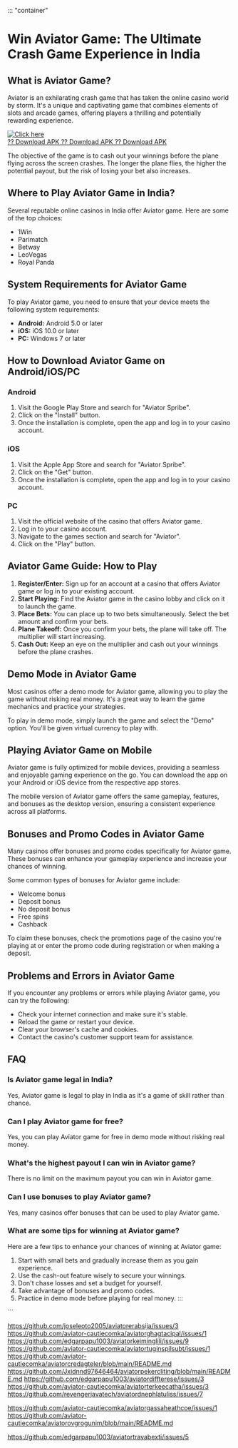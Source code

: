 ::: \"container\"
# Win Aviator Game: The Ultimate Crash Game Experience in India

## What is Aviator Game?

Aviator is an exhilarating crash game that has taken the online casino
world by storm. It\'s a unique and captivating game that combines
elements of slots and arcade games, offering players a thrilling and
potentially rewarding experience.

[![Click
here](https://readscoops.com/wp-content/uploads/2023/03/Readscoop-aviator-1-1.jpg)](https://traff.sbs/deff)\
[?? Download APK ?? Download APK ?? Download
APK](https://traff.sbs/deff)

The objective of the game is to cash out your winnings before the plane
flying across the screen crashes. The longer the plane flies, the higher
the potential payout, but the risk of losing your bet also increases.

## Where to Play Aviator Game in India?

Several reputable online casinos in India offer Aviator game. Here are
some of the top choices:

-   1Win
-   Parimatch
-   Betway
-   LeoVegas
-   Royal Panda

## System Requirements for Aviator Game

To play Aviator game, you need to ensure that your device meets the
following system requirements:

-   **Android:** Android 5.0 or later
-   **iOS:** iOS 10.0 or later
-   **PC:** Windows 7 or later

## How to Download Aviator Game on Android/iOS/PC

### Android

1.  Visit the Google Play Store and search for "Aviator Spribe".
2.  Click on the "Install" button.
3.  Once the installation is complete, open the app and log in to your
    casino account.

### iOS

1.  Visit the Apple App Store and search for "Aviator Spribe".
2.  Click on the "Get" button.
3.  Once the installation is complete, open the app and log in to your
    casino account.

### PC

1.  Visit the official website of the casino that offers Aviator game.
2.  Log in to your casino account.
3.  Navigate to the games section and search for "Aviator".
4.  Click on the "Play" button.

## Aviator Game Guide: How to Play

1.  **Register/Enter:** Sign up for an account at a casino that offers
    Aviator game or log in to your existing account.
2.  **Start Playing:** Find the Aviator game in the casino lobby and
    click on it to launch the game.
3.  **Place Bets:** You can place up to two bets simultaneously. Select
    the bet amount and confirm your bets.
4.  **Plane Takeoff:** Once you confirm your bets, the plane will take
    off. The multiplier will start increasing.
5.  **Cash Out:** Keep an eye on the multiplier and cash out your
    winnings before the plane crashes.

## Demo Mode in Aviator Game

Most casinos offer a demo mode for Aviator game, allowing you to play
the game without risking real money. It\'s a great way to learn the game
mechanics and practice your strategies.

To play in demo mode, simply launch the game and select the "Demo"
option. You\'ll be given virtual currency to play with.

## Playing Aviator Game on Mobile

Aviator game is fully optimized for mobile devices, providing a seamless
and enjoyable gaming experience on the go. You can download the app on
your Android or iOS device from the respective app stores.

The mobile version of Aviator game offers the same gameplay, features,
and bonuses as the desktop version, ensuring a consistent experience
across all platforms.

## Bonuses and Promo Codes in Aviator Game

Many casinos offer bonuses and promo codes specifically for Aviator
game. These bonuses can enhance your gameplay experience and increase
your chances of winning.

Some common types of bonuses for Aviator game include:

-   Welcome bonus
-   Deposit bonus
-   No deposit bonus
-   Free spins
-   Cashback

To claim these bonuses, check the promotions page of the casino you\'re
playing at or enter the promo code during registration or when making a
deposit.

## Problems and Errors in Aviator Game

If you encounter any problems or errors while playing Aviator game, you
can try the following:

-   Check your internet connection and make sure it\'s stable.
-   Reload the game or restart your device.
-   Clear your browser\'s cache and cookies.
-   Contact the casino\'s customer support team for assistance.

## FAQ

### Is Aviator game legal in India?

Yes, Aviator game is legal to play in India as it\'s a game of skill
rather than chance.

### Can I play Aviator game for free?

Yes, you can play Aviator game for free in demo mode without risking
real money.

### What\'s the highest payout I can win in Aviator game?

There is no limit on the maximum payout you can win in Aviator game.

### Can I use bonuses to play Aviator game?

Yes, many casinos offer bonuses that can be used to play Aviator game.

### What are some tips for winning at Aviator game?

Here are a few tips to enhance your chances of winning at Aviator game:

1.  Start with small bets and gradually increase them as you gain
    experience.
2.  Use the cash-out feature wisely to secure your winnings.
3.  Don\'t chase losses and set a budget for yourself.
4.  Take advantage of bonuses and promo codes.
5.  Practice in demo mode before playing for real money.
:::

\`\`\`

https://github.com/joseleoto2005/aviatorerabsija/issues/3
https://github.com/aviator-cautiecomka/aviatorghagtacipal/issues/1
https://github.com/edgarpapu1003/aviatorkeiminglili/issues/9
https://github.com/aviator-cautiecomka/aviatortuginspilsubt/issues/1
https://github.com/aviator-cautiecomka/aviatorcredagteler/blob/main/README.md
https://github.com/Jxidnnd97646464/aviatorpekercliting/blob/main/README.md
https://github.com/edgarpapu1003/aviatordiffterese/issues/3
https://github.com/aviator-cautiecomka/aviatorterkeecatha/issues/3
https://github.com/revengerjavatech/aviatordnephlatuliss/issues/7

https://github.com/aviator-cautiecomka/aviatorgassaheathcoe/issues/1
https://github.com/aviator-cautiecomka/aviatorovgrogunim/blob/main/README.md


https://github.com/edgarpapu1003/aviatortravabexti/issues/5
